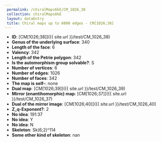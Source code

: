 ```yaml
--- 
 permalink: /chiralMaps6kE/CM_1026_38 
 collection: chiralMaps6kE
 layout: dataEntry
 title: Chiral maps up to 6000 edges - CM[1026;38]
---
```


- **ID**: [CM[1026;38]]({{ site.url }}/test/CM_1026_38)
- **Genus of the underlying surface**: 340
- **Length of the face**: 6
- **Valency**: 342
- **Length of the Petrie polygon**: 342
- **Is the automorphism group solvable?**: S
- **Number of vertices**: 6
- **Number of edges**: 1026
- **Number of faces**: 342
- **The map is self-**: none
- **Dual map**: [CM[1026;39]]({{ site.url }}/test/CM_1026_39)
- **Mirror (enantihomorphic) map**: [CM[1026;37]]({{ site.url }}/test/CM_1026_37)
- **Dual of the mirror image**: [CM[1026;40]]({{ site.url }}/test/CM_1026_40)
- **Z_q-Exponent?**: 2
- **No idea**:  191:37
- **No idea**: Y
- **No idea**: N
- **Skeleton**: Sk(6;2)^114
- **Some other kind of skeleton**: nan
